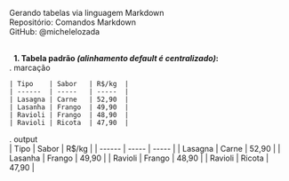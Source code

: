 Gerando tabelas via linguagem Markdown    
Repositório: Comandos Markdown  
GitHub: @michelelozada    
&nbsp;
     
&nbsp; 
**1. Tabela padrão *(alinhamento default é centralizado)*:**  
. marcação  
```
| Tipo    | Sabor	| R$/kg  |
| ------  | -----	| -----  |
| Lasagna | Carne   | 52,90  |
| Lasanha | Frango  | 49,90  |
| Ravioli | Frango  | 48,90  |
| Ravioli | Ricota  | 47,90  |
```
. output  
| Tipo    | Sabor	| R$/kg  |
| ------  | -----	| -----  |
| Lasagna | Carne   | 52,90  |
| Lasanha | Frango  | 49,90  |
| Ravioli | Frango  | 48,90  |
| Ravioli | Ricota  | 47,90  |